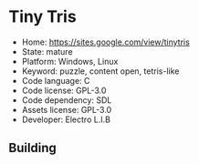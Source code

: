 # Tiny Tris

- Home: https://sites.google.com/view/tinytris
- State: mature
- Platform: Windows, Linux
- Keyword: puzzle, content open, tetris-like
- Code language: C
- Code license: GPL-3.0
- Code dependency: SDL
- Assets license: GPL-3.0
- Developer: Electro L.I.B

## Building
